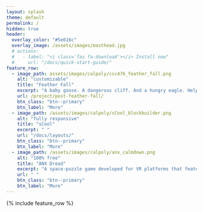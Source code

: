 ```yaml
---
layout: splash
theme: default
permalink: /
hidden: true
header:
  overlay_color: "#5e616c"
  overlay_image: /assets/images/masthead.jpg
  # actions:
  #   - label: "<i class='fas fa-download'></i> Install now"
  #     url: "/docs/quick-start-guide/"
feature_row:
  - image_path: assets/images/calpoly/csc476_feather_fall.png
    alt: "customizable"
    title: "Feather Fall"
    excerpt: "A baby goose. A dangerous cliff. And a hungry eagle. Help guide the chick as it falls down the cliff. _A game that demonstrates computer graphics and rendering techniques._"
    url: /project/post-feather-fall/
    btn_class: "btn--primary"
    btn_label: "More"
  - image_path: /assets/images/calpoly/sCool_blockbuilder.png
    alt: "fully responsive"
    title: "sCool"
    excerpt: " "
    url: "/docs/layouts/"
    btn_class: "btn--primary"
    btn_label: "More"
  - image_path: /assets/images/calpoly/anx_calmdown.png
    alt: "100% free"
    title: "ANX Dread"
    excerpt: "A space-puzzle game developed for VR platforms that features an arduino heart-rate monitor to measure heart-rate throughout the experience."
    url: " "
    btn_class: "btn--primary"
    btn_label: "More"           
---
```


{% include feature_row %}